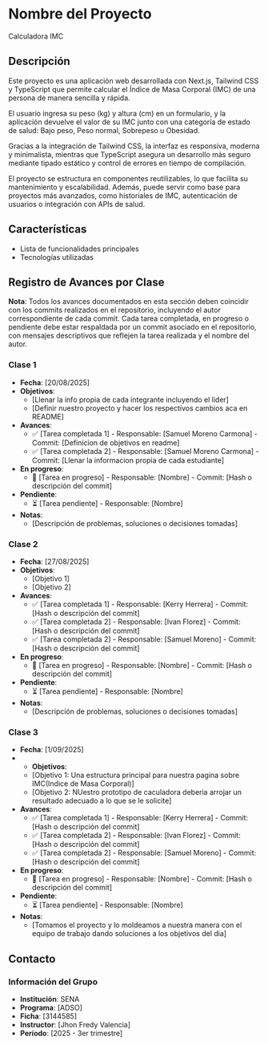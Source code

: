 # Nombre del Proyecto
Calculadora IMC
## Descripción
Este proyecto es una aplicación web desarrollada con Next.js, Tailwind CSS y TypeScript que permite calcular el Índice de Masa Corporal (IMC) de una persona de manera sencilla y rápida.

El usuario ingresa su peso (kg) y altura (cm) en un formulario, y la aplicación devuelve el valor de su IMC junto con una categoría de estado de salud: Bajo peso, Peso normal, Sobrepeso u Obesidad.

Gracias a la integración de Tailwind CSS, la interfaz es responsiva, moderna y minimalista, mientras que TypeScript asegura un desarrollo más seguro mediante tipado estático y control de errores en tiempo de compilación.

El proyecto se estructura en componentes reutilizables, lo que facilita su mantenimiento y escalabilidad. Además, puede servir como base para proyectos más avanzados, como historiales de IMC, autenticación de usuarios o integración con APIs de salud.

## Características
- Lista de funcionalidades principales
- Tecnologías utilizadas

## Registro de Avances por Clase
**Nota**: Todos los avances documentados en esta sección deben coincidir con los commits realizados en el repositorio, incluyendo el autor correspondiente de cada commit. Cada tarea completada, en progreso o pendiente debe estar respaldada por un commit asociado en el repositorio, con mensajes descriptivos que reflejen la tarea realizada y el nombre del autor.

### Clase 1
- **Fecha**: [20/08/2025]
- **Objetivos**:
  - [Llenar la info propia de cada integrante incluyendo el lider]
  - [Definir nuestro proyecto y hacer los respectivos cambios aca en README]
- **Avances**:
  - ✅ [Tarea completada 1] - Responsable: [Samuel Moreno Carmona] - Commit: [Definicion de objetivos en readme]
  - ✅ [Tarea completada 2] - Responsable: [Samuel Moreno Carmona] - Commit: [Llenar la informacion propia de cada estudiante]
- **En progreso**:
  - 🔄 [Tarea en progreso] - Responsable: [Nombre] - Commit: [Hash o descripción del commit]
- **Pendiente**:
  - ⏳ [Tarea pendiente] - Responsable: [Nombre]
- **Notas**:
  - [Descripción de problemas, soluciones o decisiones tomadas]

### Clase 2
- **Fecha**: [27/08/2025]
- **Objetivos**:
  - [Objetivo 1]
  - [Objetivo 2]
- **Avances**:
  - ✅ [Tarea completada 1] - Responsable: [Kerry Herrera] - Commit: [Hash o descripción del commit]
  - ✅ [Tarea completada 2] - Responsable: [Ivan Florez] - Commit: [Hash o descripción del commit]
  - ✅ [Tarea completada 2] - Responsable: [Samuel Moreno] - Commit: [Hash o descripción del commit]
- **En progreso**:
  - 🔄 [Tarea en progreso] - Responsable: [Nombre] - Commit: [Hash o descripción del commit]
- **Pendiente**:
  - ⏳ [Tarea pendiente] - Responsable: [Nombre]
- **Notas**:
  - [Descripción de problemas, soluciones o decisiones tomadas]

### Clase 3
- **Fecha**: [1/09/2025]
- - **Objetivos**:
  - [Objetivo 1: Una estructura principal para nuestra pagina sobre IMC(Indice de Masa Corporal)]
  - [Objetivo 2: NUestro prototipo de caculadora deberia arrojar un resultado adecuado a lo que se le solicite]
- **Avances**:
  - ✅ [Tarea completada 1] - Responsable: [Kerry Herrera] - Commit: [Hash o descripción del commit]
  - ✅ [Tarea completada 2] - Responsable: [Ivan Florez] - Commit: [Hash o descripción del commit]
  - ✅ [Tarea completada 2] - Responsable: [Samuel Moreno] - Commit: [Hash o descripción del commit]
- **En progreso**:
  - 🔄 [Tarea en progreso] - Responsable: [Nombre] - Commit: [Hash o descripción del commit]
- **Pendiente**:
  - ⏳ [Tarea pendiente] - Responsable: [Nombre]
- **Notas**:
  - [Tomamos el proyecto y lo moldeamos a nuestra manera con el equipo de trabajo dando soluciones a los objetivos del dia]

## Contacto
### Información del Grupo
- **Institución**: SENA
- **Programa**: [ADSO]
- **Ficha**: [3144585]
- **Instructor**: [Jhon Fredy Valencia]
- **Período**: [2025 - 3er trimestre]